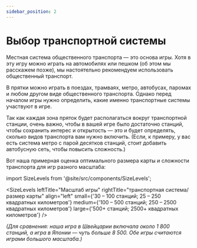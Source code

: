```yaml
---
sidebar_position: 2
---
```


# Выбор транспортной системы

Местная система общественного транспорта — это основа игры. Хотя в эту игру можно играть на автомобилях или пешком (об этом мы расскажем позже), мы настоятельно рекомендуем использовать общественный транспорт.

В прятки можно играть в поездах, трамваях, метро, автобусах, паромах и любом другом виде общественного транспорта. Однако перед началом игры нужно определить, какие именно транспортные системы участвуют в игре.

Так как каждая зона пряток будет располагаться вокруг транспортной станции, очень важно, чтобы в вашей игре было достаточно станций, чтобы сохранить интерес и открытость — это и будет определять, сколько видов транспорта вам нужно включить.
(Если, к примеру, у вас есть система метро с парой десятков станций, стоит добавить автобусную сеть, чтобы повысить сложность.)

Вот наша примерная оценка оптимального размера карты и сложности транспорта для игр разного масштаба:



import SizeLevels from '@site/src/components/SizeLevels';

<SizeLevels
leftTitle="Масштаб игры"
rightTitle="транспортная система/размер карты"
align="left"
small={'30 – 100 станций; 25 – 250 квадратных километров'}
medium={'100 – 500 станций; 250 – 2500 квадратных километров'}
large={'500+ станций; 2500+ квадратных километров'}
/>

_(Для сравнения: наша игра в Швейцарии включала около 1 800 станций, а игра в Японии — чуть больше 8 500. Обе игры считаются играми большого масштаба.)_
